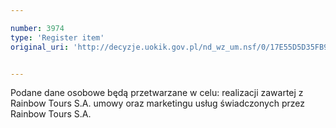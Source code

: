```yaml
---

number: 3974
type: 'Register item'
original_uri: 'http://decyzje.uokik.gov.pl/nd_wz_um.nsf/0/17E55D5D35FB9053C1257AB7002E878B?OpenDocument'


---
```


Podane dane osobowe będą przetwarzane w celu: realizacji zawartej z Rainbow Tours S.A. umowy oraz marketingu usług świadczonych przez Rainbow Tours S.A.
